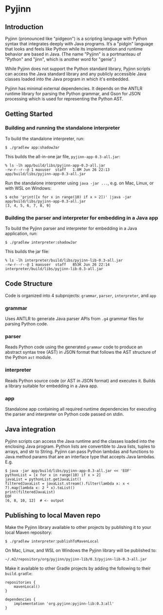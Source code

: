 # Pyjinn

## Introduction

Pyjinn (pronounced like "pidgeon") is a scripting language with Python syntax that integrates deeply
with Java programs. It’s a "pidgin" language that looks and feels like Python while its
implementation and runtime behavior are based in Java. (The name "Pyjinn" is a portmanteau of
"Python" and "jinn", which is another word for "genie".)

While Pyjinn does not support the Python standard library, Pyjinn scripts can access the Java
standard library and any publicly accessible Java classes loaded into the Java program in which it's
embedded.

Pyjinn has minimal external dependencies. It depends on the ANTLR runtime library for parsing the
Python grammar, and Gson for JSON processing which is used for representing the Python AST.

## Getting Started

### Building and running the standalone interpreter

To build the standalone interpreter, run:

```
$ ./gradlew app:shadowJar
```

This builds the all-in-one jar file, `pyjinn-app-0.3-all.jar`:

```
% ls -lh app/build/libs/pyjinn-app-0.3-all.jar
-rw-r--r--@ 1 maxuser  staff   1.0M Jun 26 22:13 app/build/libs/pyjinn-app-0.3-all.jar
```

Run the standalone interpreter using `java -jar ...`, e.g. on Mac, Linux, or with WSL on Windows:

```
$ echo 'print([x for x in range(10) if x > 2])' |java -jar app/build/libs/pyjinn-app-0.3-all.jar
[3, 4, 5, 6, 7, 8, 9]
```

### Building the parser and interpreter for embedding in a Java app

To build the Pyjinn parser and interpreter for embedding in a Java application, run:

```
$ ./gradlew interpreter:shadowJar
```

This builds the jar file:

```
% ls -lh interpreter/build/libs/pyjinn-lib-0.3-all.jar
-rw-r--r--@ 1 maxuser  staff   853K Jun 26 22:14 interpreter/build/libs/pyjinn-lib-0.3-all.jar
```

## Code Structure

Code is organized into 4 subprojects: `grammar`, `parser`, `interpreter`, and `app`

### grammar

Uses ANTLR to generate Java parser APIs from `.g4` grammar files for parsing Python code.

### parser

Reads Python code using the generated `grammar` code to produce an abstract syntax tree (AST) in
JSON format that follows the AST structure of the Python `ast` module.

### interpreter

Reads Python source code (or AST in JSON format) and executes it. Builds a library suitable for
embedding in a Java app.

### app

Standalone app containing all required runtime dependencies for executing the parser and
interpreter on Python code passed on stdin.

## Java integration

Pyjinn scripts can access the Java runtime and the classes loaded into the enclosing Java program.
Python lists are convertible to Java lists, tuples to arrays, and str to String. Pyjinn can pass
Python lambdas and functions to Java method params that are an interface type that accepts Java
lambdas.  E.g.

```
$ java -jar app/build/libs/pyjinn-app-0.3-all.jar << 'EOF'
pythonList = [x for x in range(10) if x > 2]
javaList = pythonList.getJavaList()
filteredJavaList = javaList.stream().filter(lambda x: x < 7).map(lambda x: 2 * x).toList()
print(filteredJavaList)
EOF
[6, 8, 10, 12]  # <- output
```

## Publishing to local Maven repo

Make the Pyjinn library available to other projects by publishing it to your local Maven repository:

```
$ ./gradlew interpreter:publishToMavenLocal
```

On Mac, Linux, and WSL on Windows the Pyjinn library will be published to:

```
~/.m2/repository/org/pyjinn/pyjinn-lib/0.3/pyjinn-lib-0.3-all.jar
```

Make it available to other Gradle projects by adding the following to their `build.gradle`:

```
repositories {
    mavenLocal()
}

dependencies {
    implementation 'org.pyjinn:pyjinn-lib:0.3:all'
}
```